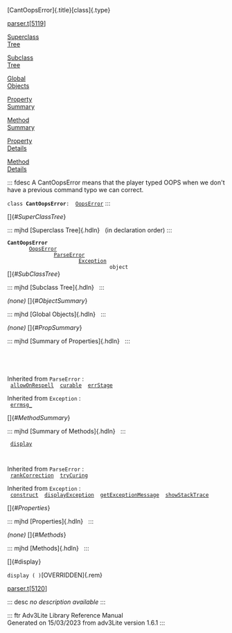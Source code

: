 [CantOopsError]{.title}[class]{.type}

[parser.t](../file/parser.t.html)\[[5119](../source/parser.t.html#5119)\]

[Superclass\
Tree](#_SuperClassTree_)

[Subclass\
Tree](#_SubClassTree_)

[Global\
Objects](#_ObjectSummary_)

[Property\
Summary](#_PropSummary_)

[Method\
Summary](#_MethodSummary_)

[Property\
Details](#_Properties_)

[Method\
Details](#_Methods_)

::: fdesc
A CantOopsError means that the player typed OOPS when we don\'t have a
previous command typo we can correct.

`class `**`CantOopsError`**` :   `[`OopsError`](../object/OopsError.html)
:::

[]{#_SuperClassTree_}

::: mjhd
[Superclass Tree]{.hdln}   (in declaration order)
:::

**`CantOopsError`**\
`         `[`OopsError`](../object/OopsError.html)\
`                 `[`ParseError`](../object/ParseError.html)\
`                         `[`Exception`](../object/Exception.html)\
`                                 object`\
[]{#_SubClassTree_}

::: mjhd
[Subclass Tree]{.hdln}  
:::

*(none)* []{#_ObjectSummary_}

::: mjhd
[Global Objects]{.hdln}  
:::

*(none)* []{#_PropSummary_}

::: mjhd
[Summary of Properties]{.hdln}  
:::

` `

` `

Inherited from `ParseError` :\
` `[`allowOnRespell`](../object/ParseError.html#allowOnRespell)`  `[`curable`](../object/ParseError.html#curable)`  `[`errStage`](../object/ParseError.html#errStage)`  `

Inherited from `Exception` :\
` `[`errmsg_`](../object/Exception.html#errmsg_)`  `

[]{#_MethodSummary_}

::: mjhd
[Summary of Methods]{.hdln}  
:::

` `[`display`](#display)`  `

` `

Inherited from `ParseError` :\
` `[`rankCorrection`](../object/ParseError.html#rankCorrection)`  `[`tryCuring`](../object/ParseError.html#tryCuring)`  `

Inherited from `Exception` :\
` `[`construct`](../object/Exception.html#construct)`  `[`displayException`](../object/Exception.html#displayException)`  `[`getExceptionMessage`](../object/Exception.html#getExceptionMessage)`  `[`showStackTrace`](../object/Exception.html#showStackTrace)`  `

[]{#_Properties_}

::: mjhd
[Properties]{.hdln}  
:::

*(none)* []{#_Methods_}

::: mjhd
[Methods]{.hdln}  
:::

[]{#display}

`display ( )`[OVERRIDDEN]{.rem}

[parser.t](../file/parser.t.html)\[[5120](../source/parser.t.html#5120)\]

::: desc
*no description available*
:::

::: ftr
Adv3Lite Library Reference Manual\
Generated on 15/03/2023 from adv3Lite version 1.6.1
:::
